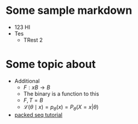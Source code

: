 # Some sample markdown
* 123 HI
* Tes
  * TRest 2

# Some topic about
* Additional
  * $F: xB \rightarrow B$
  * The binary is a function to this
  * ${F,T} = B$
  * ${\mathcal {L}}(\theta \mid x)=p_{\theta }(x) = P_{\theta }(X=x | \theta)$
* [packed seq tutorial](https://gist.github.com/HarshTrivedi/f4e7293e941b17d19058f6fb90ab0fec)
